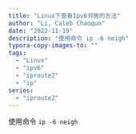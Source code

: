```yaml
---
title: "Linux下查看Ipv6邻居的方法"
author: "Li, Caleb Chaoqun"
date: "2022-11-19"
description: "使用命令 ip -6 neigh"
typora-copy-images-to: ""
tags:
  - "Linux"
  - "ipv6"
  - "iproute2"
  - "ip"
series:
  - "iproute2"
---
```

使用命令 `ip -6 neigh`
